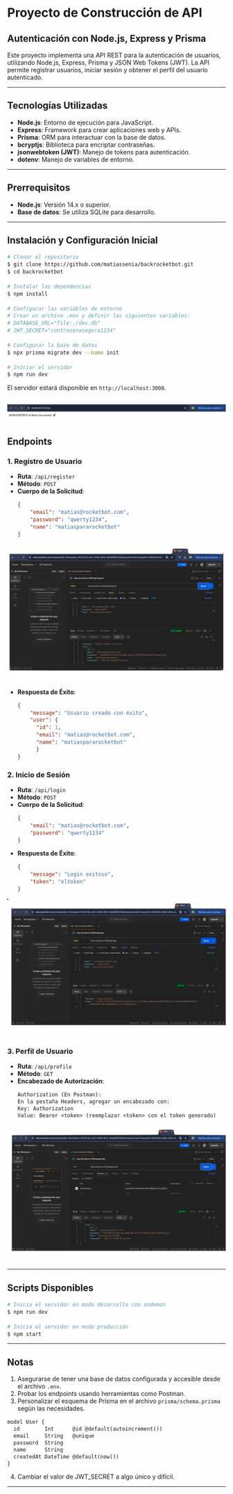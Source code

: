# Proyecto de Construcción de API

## Autenticación con Node.js, Express y Prisma

Este proyecto implementa una API REST para la autenticación de usuarios, utilizando Node.js, Express, Prisma y JSON Web Tokens (JWT). La API permite registrar usuarios, iniciar sesión y obtener el perfil del usuario autenticado.

---

## Tecnologías Utilizadas

- **Node.js**: Entorno de ejecución para JavaScript.
- **Express**: Framework para crear aplicaciones web y APIs.
- **Prisma**: ORM para interactuar con la base de datos.
- **bcryptjs**: Biblioteca para encriptar contraseñas.
- **jsonwebtoken (JWT)**: Manejo de tokens para autenticación.
- **dotenv**: Manejo de variables de entorno.

---

## Prerrequisitos

- **Node.js**: Versión 14.x o superior.
- **Base de datos**: Se utiliza SQLite para desarrollo.

---

## Instalación y Configuración Inicial

```bash
# Clonar el repositorio
$ git clone https://github.com/matiassenia/backrocketbot.git
$ cd backrocketbot

# Instalar las dependencias
$ npm install

# Configurar las variables de entorno
# Crear un archivo .env y definir las siguientes variables:
# DATABASE_URL="file:./dev.db"
# JWT_SECRET="contrasenasegura1234"

# Configurar la base de datos
$ npx prisma migrate dev --name init

# Iniciar el servidor
$ npm run dev
```

El servidor estará disponible en `http://localhost:3000`.

![Localhost3000](./images/apifuncionando.jpg)
---

## Endpoints

### **1. Registro de Usuario**

- **Ruta**: `/api/register`
- **Método**: `POST`
- **Cuerpo de la Solicitud**:
  ```json
  {
      "email": "matias@rocketbot.com",
      "password": "qwerty1234",
      "name": "matiaspararocketbot"
  }
  ```

![Registro con éxito](./images/registerok.jpg)


- **Respuesta de Éxito**:
  ```json
  {
      "message": "Usuario creado con éxito",
      "user": {
        "id": 1,
        "email": "matias@rocketbot.com",
        "name": "matiaspararocketbot"
        }
  }
  ```

### **2. Inicio de Sesión**

- **Ruta**: `/api/login`
- **Método**: `POST`
- **Cuerpo de la Solicitud**:
  ```json
  {
      "email": "matias@rocketbot.com",
      "password": "qwerty1234"
  }
  ```
- **Respuesta de Éxito**:
  ```json
  {
      "message": "Login exitoso",
      "token": "eltoken"
  }
  ```
![Loguin exitoso](./images/loginok.jpg)

### **3. Perfil de Usuario**

- **Ruta**: `/api/profile`
- **Método**: `GET`
- **Encabezado de Autorización**:
  ```
  Authorization (En Postman):
  En la pestaña Headers, agregar un encabezado con:
  Key: Authorization
  Value: Bearer <token> (reemplazar <token> con el token generado)
  ```

![Profile](./images/profileok.jpg)


---

## Scripts Disponibles

```bash
# Inicia el servidor en modo desarrollo con nodemon
$ npm run dev

# Inicia el servidor en modo producción
$ npm start
```

---

## Notas

1. Asegurarse de tener una base de datos configurada y accesible desde el archivo `.env`.
2. Probar los endpoints usando herramientas como Postman.
3. Personalizar el esquema de Prisma en el archivo `prisma/schema.prisma` según las necesidades.

```prisma
model User {
  id        Int      @id @default(autoincrement())
  email     String   @unique
  password  String
  name      String
  createdAt DateTime @default(now())
}
```

4. Cambiar el valor de JWT_SECRET a algo único y difícil.

---

